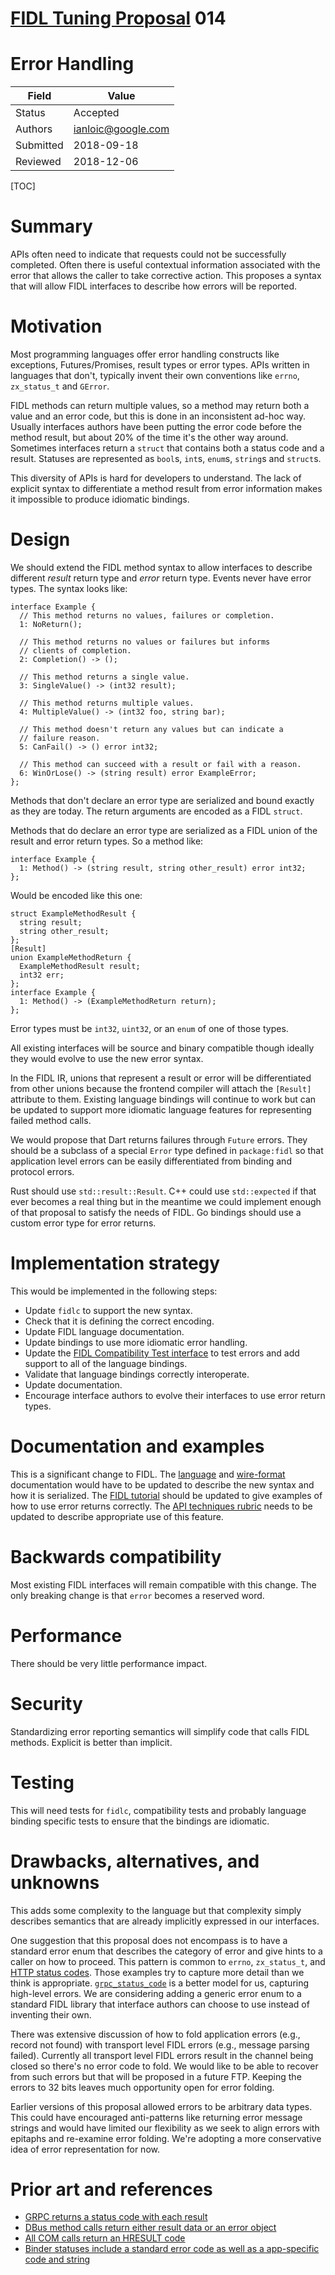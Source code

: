 # [FIDL Tuning Proposal](README.md) 014

Error Handling
==============

Field     | Value
----------|--------------------------
Status    | Accepted
Authors   | ianloic@google.com
Submitted | 2018-09-18
Reviewed  | 2018-12-06

[TOC]

# Summary

APIs often need to indicate that requests could not be successfully completed.
Often there is useful contextual information associated with the error that
allows the caller to take corrective action.
This proposes a syntax that will allow FIDL interfaces to describe how errors
will be reported.

# Motivation

Most programming languages offer error handling constructs like exceptions,
Futures/Promises, result types or error types.
APIs written in languages that don't, typically invent their own conventions
like `errno`, `zx_status_t` and `GError`.

FIDL methods can return multiple values, so a method may return both a value and
an error code, but this is done in an inconsistent ad-hoc way.
Usually interfaces authors have been putting the error code before the method
result, but about 20% of the time it's the other way around.
Sometimes interfaces return a `struct` that contains both a status code and a
result.
Statuses are represented as `bool`s, `int`s, `enum`s, `string`s and `struct`s.

This diversity of APIs is hard for developers to understand.
The lack of explicit syntax to differentiate a method result from error
information makes it impossible to produce idiomatic bindings.

# Design

We should extend the FIDL method syntax to allow interfaces to describe
different *result* return type and *error* return type.
Events never have error types.
The syntax looks like:

```fidl
interface Example {
  // This method returns no values, failures or completion.
  1: NoReturn();

  // This method returns no values or failures but informs
  // clients of completion.
  2: Completion() -> ();

  // This method returns a single value.
  3: SingleValue() -> (int32 result);

  // This method returns multiple values.
  4: MultipleValue() -> (int32 foo, string bar);

  // This method doesn't return any values but can indicate a
  // failure reason.
  5: CanFail() -> () error int32;

  // This method can succeed with a result or fail with a reason.
  6: WinOrLose() -> (string result) error ExampleError;
};
```

Methods that don't declare an error type are serialized and bound exactly as
they are today.
The return arguments are encoded as a FIDL `struct`.

Methods that do declare an error type are serialized as a FIDL union of the
result and error return types.
So a method like:

```fidl
interface Example {
  1: Method() -> (string result, string other_result) error int32;
};
```

Would be encoded like this one:

```fidl
struct ExampleMethodResult {
  string result;
  string other_result;
};
[Result]
union ExampleMethodReturn {
  ExampleMethodResult result;
  int32 err;
};
interface Example {
  1: Method() -> (ExampleMethodReturn return);
};
```

Error types must be `int32`, `uint32`, or an `enum` of one of those types.

All existing interfaces will be source and binary compatible though ideally
they would evolve to use the new error syntax.

In the FIDL IR, unions that represent a result or error will be differentiated
from other unions because the frontend compiler will attach the `[Result]`
attribute to them.
Existing language bindings will continue to work but can be updated to support
more idiomatic language features for representing failed method calls.

We would propose that Dart returns failures through `Future` errors.
They should be a subclass of a special `Error` type defined in `package:fidl`
so that application level errors can be easily differentiated from binding
and protocol errors.

Rust should use `std::result::Result`.
C++ could use `std::expected` if that ever becomes a real thing but in the
meantime we could implement enough of that proposal to satisfy the needs of
FIDL.
Go bindings should use a custom error type for error returns.

# Implementation strategy

This would be implemented in the following steps:

* Update `fidlc` to support the new syntax.
* Check that it is defining the correct encoding.
* Update FIDL language documentation.
* Update bindings to use more idiomatic error handling.
* Update the [FIDL Compatibility Test interface][testinterface]
  to test errors and add support to all of the language bindings.
* Validate that language bindings correctly interoperate.
* Update documentation.
* Encourage interface authors to evolve their interfaces to use error
  return types.

# Documentation and examples

This is a significant change to FIDL.
The [language] and [wire-format] documentation would have to be updated to
describe the new syntax and how it is serialized.
The [FIDL tutorial][tutorial] should be updated to give examples of how to
use error returns correctly.
The [API techniques rubric][rubric] needs to be updated to describe appropriate use
of this feature.

# Backwards compatibility

Most existing FIDL interfaces will remain compatible with this change.
The only breaking change is that `error` becomes a reserved word.

# Performance

There should be very little performance impact.

# Security

Standardizing error reporting semantics will simplify code that calls FIDL
methods.
Explicit is better than implicit.

# Testing

This will need tests for `fidlc`, compatibility tests and probably language
binding specific tests to ensure that the bindings are idiomatic.

# Drawbacks, alternatives, and unknowns

This adds some complexity to the language but that complexity simply describes
semantics that are already implicitly expressed in our interfaces.

One suggestion that this proposal does not encompass is to have a standard
error enum that describes the category of error and give hints to a caller on
how to proceed.
This pattern is common to `errno`, `zx_status_t`, and [HTTP status
codes][http].
Those examples try to capture more detail than we think is appropriate.
[`grpc_status_code`][grpc_status_code] is a better model for us, capturing
high-level errors.
We are considering adding a generic error enum to a standard FIDL library that
interface authors can choose to use instead of inventing their own.

There was extensive discussion of how to fold application errors (e.g., record
not found) with transport level FIDL errors (e.g., message parsing failed).
Currently all transport level FIDL errors result in the channel being closed so
there's no error code to fold.
We would like to be able to recover from such errors but that will be
proposed in a future FTP.
Keeping the errors to 32 bits leaves much opportunity open for error folding.

Earlier versions of this proposal allowed errors to be arbitrary data types.
This could have encouraged anti-patterns like returning error message strings
and would have limited our flexibility as we seek to align errors with epitaphs
and re-examine error folding.
We're adopting a more conservative idea of error representation for now.

# Prior art and references

* [GRPC returns a status code with each result][grpc]
* [DBus method calls return either result data or an error object][dbus]
* [All COM calls return an HRESULT code][com]
* [Binder statuses include a standard error code as well as a app-specific code
  and string][binder]

<!-- xrefs -->
[binder]: https://android.googlesource.com/platform/frameworks/native/+/1651ced/include/binder/Status.h
[com]: https://docs.microsoft.com/en-us/windows/desktop/learnwin32/error-handling-in-com
[dbus]: https://dbus.freedesktop.org/doc/dbus-tutorial.html#callprocedure
[grpc]: https://grpc.io/docs/guides/error.html
[http]: https://tools.ietf.org/html/rfc1945#section-9
[language]: /docs/reference/fidl/language/language.md
[rubric]: /docs/concepts/api/fidl.md
[testinterface]: /garnet/public/lib/fidl/compatibility_test/compatibility_service.test.fidl
[tutorial]: /docs/development/languages/fidl/tutorials/overview.md
[wire-format]: /docs/reference/fidl/language/wire-format/README.md
[grpc_status_code]: https://github.com/grpc/grpc/blob/master/include/grpc/impl/codegen/status.h#L26
